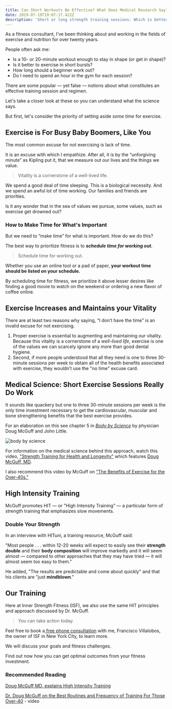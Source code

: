 ```yaml
---
title: Can Short Workouts Be Effective? What Does Medical Research Say?
date: 2019-07-19T19:07:17.422Z
description: 'Short or long strength training sessions: Which is better?'
---
```

As a fitness consultant, I’ve been thinking about and working in the fields of exercise and nutrition for over twenty years. 

People often ask me: 

* Is a 10- or 20-minute workout enough to stay in shape (or get in shape)?
* Is it better to exercise in short bursts? 
* How long should a beginner work out?
* Do I need to spend an hour in the gym for each session?

There are some popular — yet false — notions about what constitutes an effective training session and regimen. 

Let's take a closer look at these so you can understand what the science says. 

But first, let's consider the priority of setting aside _some time_ for exercise.

## Exercise is For Busy Baby Boomers, Like You

The most common excuse for not exercising is lack of time. 

It is an excuse with which I empathize. After all, it is by the “unforgiving minute” as Kipling put it, that we measure out our lives and the things we value. 

> Vitality is a cornerstone of a well-lived life.

We spend a good deal of time sleeping. This is a biological necessity. And we spend an awful lot of time working. Our families and friends are priorities.

Is it any wonder that in the sea of values we pursue, some values, such as exercise get drowned out?

### How to Make Time for What's Important

But we need to “make time” for what is important. How do we do this? 

The best way to prioritize fitness is to **_schedule time for working out._**

> Schedule time for working out.

Whether you use an online tool or a pad of paper, **your workout time should be listed on your schedule.** 

By scheduling time for fitness, we prioritize it above lesser desires like finding a good movie to watch on the weekend or ordering a new flavor of coffee online.

## Exercise Increases and Maintains your Vitality

There are at least two reasons why saying, “I don’t have the time” is an invalid excuse for not exercising. 

1. Proper exercise is essential to augmenting and maintaining our vitality. Because this vitality is a cornerstone of a _well-lived life_, exercise is one of the values we can scarcely ignore any more than good dental hygiene.
2. Second, if more people understood that all they need is one to three 30-minute sessions per week to obtain all of the health benefits associated with exercise, they wouldn’t use the "no time" excuse card. 

## Medical Science: Short Exercise Sessions Really Do Work

It sounds like quackery but one to three 30-minute sessions per week is the only time investment necessary to get the cardiovascular, muscular and bone strengthening benefits that the best exercise provides. 

For an elaboration on this see chapter 5 in <a href="https://www.amazon.com/Body-Science-Research-Program-Results-ebook/dp/B001NLL38S/" target="blank"><em>Body by Science</em></a> by physician Doug McGuff and John Little. 

![body by science](/img/body-by-science.png "body by science")

For information on the medical science behind this approach, watch this video, <a href="https://www.youtube.com/watch?time_continue=12&v=jeFdYy815pQ" target="blank">"Strength Training for Health and Longevity"</a> which features <a href="http://www.drmcguff.com/" target="blank">Doug McGuff, MD</a>.

I also recommend this video by McGuff on <a href="https://www.youtube.com/watch?v=-tn77ntM5sc" target="blank">"The Benefits of Exercise for the Over-40s."</a>

## High Intensity Training

McGuff promotes HIT — or "High Intensity Training" — a particular form of strength training that emphasizes slow movements. 

### Double Your Strength

In an interview with HITuni, a training resource, McGuff said: 

"Most people . . . within 12-20 weeks will expect to easily see their **strength double** and their **body composition** will improve markedly and it will seem almost — compared to other approaches that they may have tried — it will almost seem too easy to them."

He added, "The results are predictable and come about quickly" and that his clients are "just **mindblown**."

## Our Training

Here at Inner Strength Fitness (ISF), we also use the same HIT principles and approach discussed by Dr. McGuff. 

> You can take action today.

Feel free to book a[ free phone consultation](https://calendly.com/isfny/15min?back=1) with me, Francisco Villalobos, the owner of ISF in New York City, to learn more.

We will discuss your goals and fitness challenges. 

Find out now how you can get optimal outcomes from your fitness investment.

### Recommended Reading

<a href="https://www.hituni.com/interviews/doug-mc-guff/#.XTSxrJNKi9Y" target="blank">Doug McGuff MD, explains High Intensity Training</a>

<a href="https://www.youtube.com/watch?v=DYnx49pTqhc" target="blank">Dr. Doug McGuff on the Best Routines and Frequency of Training For Those Over-40</a> - video
